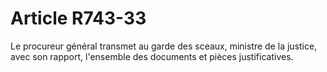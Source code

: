 # Article R743-33

Le procureur général transmet au garde des sceaux, ministre de la justice, avec son rapport, l'ensemble des documents et pièces justificatives.
